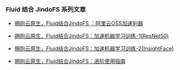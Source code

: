 ### Fluid 结合 JindoFS 系列文章
* [拥抱云原生，Fluid结合JindoFS ：阿里云OSS加速利器](jindo_fluid_introduce.md)

* [拥抱云原生，Fluid结合JindoFS：加速机器学习训练-1(ResNet50)](jindo_fluid_resnet50_example.md)
  
* [拥抱云原生，Fluid结合JindoFS：加速机器学习训练-2(InsightFace)](jindo_fluid_insightFace_example.md)

* [拥抱云原生，Fluid结合JindoFS：进阶使用指南](jindo_fluid_jindofs_step_introduce.md)